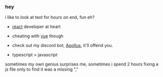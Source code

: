 ### hey

i like to look at text for hours on end, fun eh?

- [react](https://reactjs.org/) developer at heart
- cheating with [vue](https://vuejs.org/) though

- check out my discord bot, [Apollus](https://discord.com/api/oauth2/authorize?client_id=1026940166595690536&permissions=36816896&scope=bot), it'll offend you.

- typescript > javascript

sometimes my own genius surprises me, sometimes i spend 2 hours fixing a js file only to find it was a missing ","
